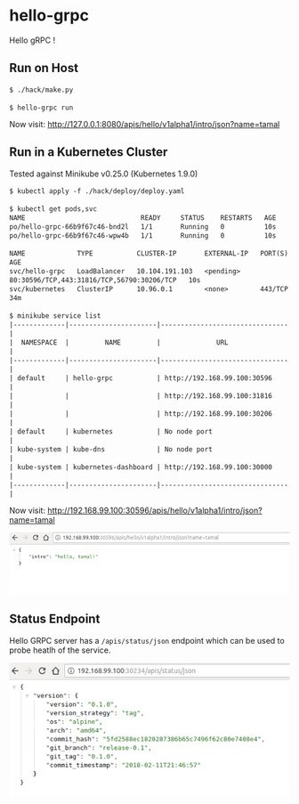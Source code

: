 # hello-grpc
Hello gRPC !

## Run on Host
```console
$ ./hack/make.py

$ hello-grpc run
```

Now visit: http://127.0.0.1:8080/apis/hello/v1alpha1/intro/json?name=tamal

## Run in a Kubernetes Cluster
Tested against Minikube v0.25.0 (Kubernetes 1.9.0)

```console
$ kubectl apply -f ./hack/deploy/deploy.yaml

$ kubectl get pods,svc
NAME                             READY     STATUS    RESTARTS   AGE
po/hello-grpc-66b9f67c46-bnd2l   1/1       Running   0          10s
po/hello-grpc-66b9f67c46-wpw4b   1/1       Running   0          10s

NAME             TYPE           CLUSTER-IP       EXTERNAL-IP   PORT(S)                                      AGE
svc/hello-grpc   LoadBalancer   10.104.191.103   <pending>     80:30596/TCP,443:31816/TCP,56790:30206/TCP   10s
svc/kubernetes   ClusterIP      10.96.0.1        <none>        443/TCP                                      34m

$ minikube service list
|-------------|----------------------|--------------------------------|
|  NAMESPACE  |         NAME         |              URL               |
|-------------|----------------------|--------------------------------|
| default     | hello-grpc           | http://192.168.99.100:30596    |
|             |                      | http://192.168.99.100:31816    |
|             |                      | http://192.168.99.100:30206    |
| default     | kubernetes           | No node port                   |
| kube-system | kube-dns             | No node port                   |
| kube-system | kubernetes-dashboard | http://192.168.99.100:30000    |
|-------------|----------------------|--------------------------------|

```

Now visit: http://192.168.99.100:30596/apis/hello/v1alpha1/intro/json?name=tamal

![hello-grpc](/docs/images/hello-grpc.png)


## Status Endpoint

Hello GRPC server has a `/apis/status/json` endpoint which can be used to probe heatlh of the service.

![hello-grpc-status](/docs/images/hello-grpc-status.png)
